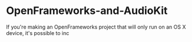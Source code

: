 # OpenFrameworks-and-AudioKit

If you're making an OpenFrameworks project that will only run on an OS X device, it's possible to inc